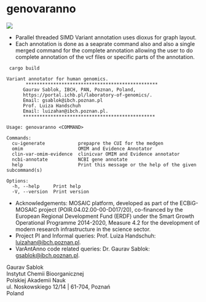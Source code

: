 # genovaranno

![](https://github.com/IBCHgenomic/eVaiutilities/blob/main/logo.png)

 - Parallel threaded SIMD Variant annotation uses dioxus for graph layout.
 - Each annotation is done as a seaprate command also and also a single merged command for the complete annotation allowing the user to do complete annotation of the vcf files or specific parts of the annotation. 


```
 cargo build
```

```
Variant annotator for human genomics.
       ************************************************
      Gaurav Sablok, IBCH, PAN, Poznan, Poland,
      https://portal.ichb.pl/laboratory-of-genomics/.
      Email: gsablok@ibch.poznan.pl
      Prof. Luiza Handschuh
      Email: luizahan@ibch.poznan.pl.
      ************************************************

Usage: genovaranno <COMMAND>

Commands:
  cu-igenerate            prepapre the CUI for the medgen
  omim                    OMIM and Evidence Annotator
  clin-var-omim-evidence  clinicvar OMIM and Evidence annotator
  ncbi-annotate           NCBI gene annotate
  help                    Print this message or the help of the given subcommand(s)

Options:
  -h, --help     Print help
  -V, --version  Print version
```

- Acknowledgements: MOSAIC platform, developed as part of the ECBiG-MOSAIC project (POIR.04.02.00-00-D017/20), co-financed by the European Regional Development Fund (ERDF) under the Smart Growth Operational Programme 2014-2020, Measure 4.2 for the development of modern research infrastructure in the science sector.
- Project PI and Informal queries: Prof. Luiza Handschuh: luizahan@ibch.poznan.pl.
- VarAntAnno code related queries: Dr. Gaurav Sablok: gsablok@ibch.poznan.pl.

 Gaurav Sablok \
 Instytut Chemii Bioorganicznej \
 Polskiej Akademii Nauk \
 ul. Noskowskiego 12/14 | 61-704, Poznań \
 Poland
